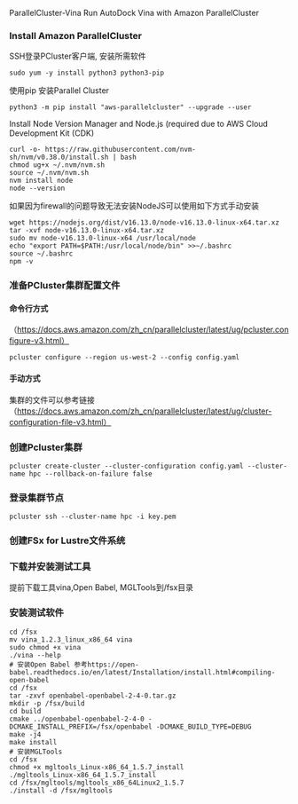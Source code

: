 ParallelCluster-Vina
Run AutoDock Vina with Amazon ParallelCluster
### Install Amazon ParallelCluster
SSH登录PCluster客户端, 安装所需软件
```shell
sudo yum -y install python3 python3-pip
```
使用pip 安装Parallel Cluster
```shell
python3 -m pip install "aws-parallelcluster" --upgrade --user
```
Install Node Version Manager and Node.js (required due to AWS Cloud Development Kit (CDK) 
```shell
curl -o- https://raw.githubusercontent.com/nvm-sh/nvm/v0.38.0/install.sh | bash
chmod ug+x ~/.nvm/nvm.sh
source ~/.nvm/nvm.sh
nvm install node
node --version
```
如果因为firewall的问题导致无法安装NodeJS可以使用如下方式手动安装
```shell
wget https://nodejs.org/dist/v16.13.0/node-v16.13.0-linux-x64.tar.xz
tar -xvf node-v16.13.0-linux-x64.tar.xz
sudo mv node-v16.13.0-linux-x64 /usr/local/node
echo "export PATH=$PATH:/usr/local/node/bin" >>~/.bashrc
source ~/.bashrc
npm -v
```
### 准备PCluster集群配置文件
#### 命令行方式
（https://docs.aws.amazon.com/zh_cn/parallelcluster/latest/ug/pcluster.configure-v3.html）
```shell
pcluster configure --region us-west-2 --config config.yaml
```
#### 手动方式
集群的文件可以参考链接
（https://docs.aws.amazon.com/zh_cn/parallelcluster/latest/ug/cluster-configuration-file-v3.html）
### 创建Pcluster集群
```shell
pcluster create-cluster --cluster-configuration config.yaml --cluster-name hpc --rollback-on-failure false 
```
### 登录集群节点
```shell
pcluster ssh --cluster-name hpc -i key.pem
```
### 创建FSx for Lustre文件系统
### 下载并安装测试工具
提前下载工具vina,Open Babel, MGLTools到/fsx目录
### 安装测试软件
```shell
cd /fsx
mv vina_1.2.3_linux_x86_64 vina
sudo chmod +x vina
./vina --help
# 安装Open Babel 参考https://open-babel.readthedocs.io/en/latest/Installation/install.html#compiling-open-babel
cd /fsx
tar -zxvf openbabel-openbabel-2-4-0.tar.gz
mkdir -p /fsx/build
cd build
cmake ../openbabel-openbabel-2-4-0 -DCMAKE_INSTALL_PREFIX=/fsx/openbabel -DCMAKE_BUILD_TYPE=DEBUG
make -j4
make install
# 安装MGLTools
cd /fsx
chmod +x mgltools_Linux-x86_64_1.5.7_install
./mgltools_Linux-x86_64_1.5.7_install
cd /fsx/mgltools/mgltools_x86_64Linux2_1.5.7
./install -d /fsx/mgltools
```
